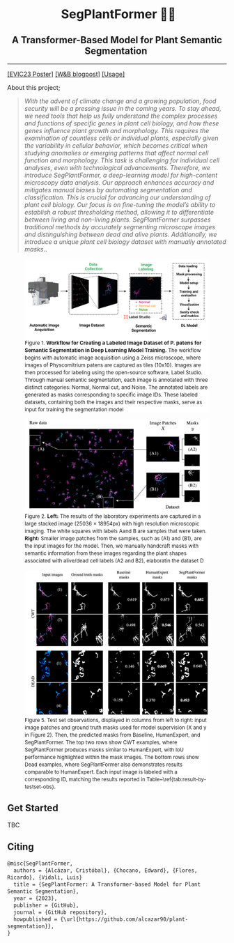 <h1 align="center">
  &nbsp;SegPlantFormer 🌱🔬<br>
</h1>
<h2 align="center">
A Transformer-Based Model for Plant Semantic Segmentation&nbsp;
</h2>

----

<a href="https://alkzar.cl/EVIC23_poster_segplantformer.pdf" target="_blank">[EVIC23 Poster]</a>
<a href="https://api.wandb.ai/links/alcazar90/7k7k0yph" target="_blank">[W&B blogpost]</a>
<a href="https://github.com/alcazar90/plant-segmentation/blob/main/single-segmentation.ipynb" target="_blank">[Usage]</a>

About this project;

> _With the advent of climate change and a growing population, food security will be a pressing issue in the coming years. To stay ahead, we need tools that help us fully understand the complex processes and functions of specific genes in plant cell biology, and how these genes influence plant growth and morphology. This requires the examination of countless cells or individual plants, especially given the variability in cellular behavior, which becomes critical when studying anomalies or emerging patterns that affect normal cell function and morphology. This task is challenging for individual cell analyses, even with technological advancements. Therefore, we introduce SegPlantFormer, a deep-learning model for high-content microscopy data analysis. Our approach enhances accuracy and mitigates manual biases by automating segmentation and classification. This is crucial for advancing our understanding of plant cell biology. Our focus is on fine-tuning the model’s ability to establish a robust thresholding method, allowing it to differentiate between living and non-living plants. SegPlantFormer surpasses traditional methods by accurately segmenting microscope images and distinguishing between dead and alive plants. Additionally, we introduce a unique plant cell biology dataset with manually annotated masks_..


<figure style="background-color: white">
  <img src="./assets/workflow-model.png" alt="Fig. 2 - Data processing diagram">
  <figcaption><small>Figure 1. <b>Workflow for Creating a Labeled Image Dataset of P. patens for Semantic Segmentation in Deep Learning Model Training.</b> The workflow begins with automatic image acquisition using a Zeiss microscope, where images of Physcomitrium patens are captured as tiles (10x10). Images are then processed for labeling using the open-source software, Label Studio. Through manual semantic segmentation, each image is annotated with three distinct categories: Normal, Normal cut, and Noise. The annotated labels are generated as masks corresponding to specific image IDs. These labeled datasets, containing both the images and their respective masks, serve as input for training the segmentation model</small>
  </figcaption>
</figure>



<figure style="background-color: white">
  <img src="./assets/fig-2-data-processing-dia.png" alt="Fig. 2 - Data processing diagram">
  <figcaption><small>Figure 2. <b>Left:</b> The results of the laboratory experiments are captured in a large stacked image (25036 × 18954px) with high resolution microscopic imaging. The white squares with labels Aand B are samples that were taken. <b>Right:</b> Smaller image patches from the samples, such as (A1) and (B1), are the input images for the model. Then, we manually handcraft masks with semantic information from these images regarding the plant shapes associated with alive/dead cell labels (A2 and B2), elaboratin the dataset D</small></figcaption>
</figure>


<figure style="background-color: white">
  <img src="./assets/scientific-report-val.png" alt="Fig. 5 - Val images">
  <figcaption><small>Figure 5. Test set observations, displayed in columns from left to right: input image patches and ground truth masks used for model supervision (X and y in Figure 2). Then, the predicted masks from Baseline, HumanExpert, and SegPlantFormer. The top two rows show CWT examples, where SegPlantFormer produces masks similar to HumanExpert, with IoU performance highlighted within the mask images. The bottom rows show Dead examples, where SegPlantFormer also demonstrates results comparable to HumanExpert. Each input image is labeled with a corresponding ID, matching the results reported in Table~\ref{tab:result-by-testset-obs}.</small></figcaption>
</figure>


## Get Started

TBC


## Citing

```
@misc{SegPlantFormer,
  authors = {Alcázar, Cristóbal}, {Chocano, Edward}, {Flores, Ricardo}, {Vidali, Luis}
  title = {SegPlantFormer: A Transformer-based Model for Plant Semantic Segmentation},
  year = {2023},
  publisher = {GitHub},
  journal = {GitHub repository},
  howpublished = {\url{https://github.com/alcazar90/plant-segmentation}},
}
```
